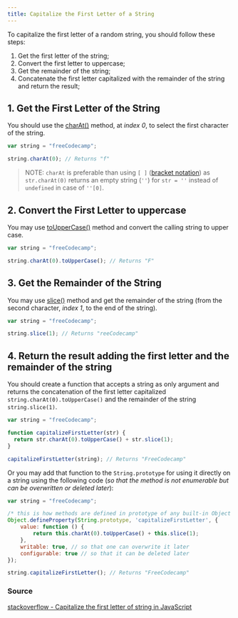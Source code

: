 ```yaml
---
title: Capitalize the First Letter of a String
---
```

To capitalize the first letter of a random string, you should follow these steps:

1.  Get the first letter of the string;
2.  Convert the first letter to uppercase;
3.  Get the remainder of the string;
4.  Concatenate the first letter capitalized with the remainder of the string and return the result;

## 1\. Get the First Letter of the String

You should use the [charAt()](http://forum.freecodecamp.com/t/javascript-string-prototype-charat/15932) method,
at _index 0_, to select the first character of the string.

```javascript
var string = "freeCodecamp";

string.charAt(0); // Returns "f"
```

> NOTE: `charAt` is preferable than using `[ ]`
> ([bracket notation](http://forum.freecodecamp.com/t/javascript-string-prototype-touppercase/15950)) as `str.charAt(0)`
> returns an empty string (_`''`_) for `str = ''` instead of `undefined` in case of `''[0]`.

## 2\. Convert the First Letter to uppercase

You may use [toUpperCase()](http://forum.freecodecamp.com/t/javascript-string-prototype-touppercase/15950) method
and convert the calling string to upper case.

```javascript
var string = "freeCodecamp";

string.charAt(0).toUpperCase(); // Returns "F"
```

## 3\. Get the Remainder of the String

You may use [slice()](https://github.com/freecodecamp/freecodecamp/wiki/js-array-prototype-slice) method and get the
remainder of the string (from the second character, _index 1_, to the end of the string).

```javascript
var string = "freeCodecamp";

string.slice(1); // Returns "reeCodecamp"
```

## 4\. Return the result adding the first letter and the remainder of the string

You should create a function that accepts a string as only argument and returns the concatenation of the first letter
capitalized `string.charAt(0).toUpperCase()` and the remainder of the string `string.slice(1)`.

```javascript
var string = "freeCodecamp";

function capitalizeFirstLetter(str) {
  return str.charAt(0).toUpperCase() + str.slice(1);
}

capitalizeFirstLetter(string); // Returns "FreeCodecamp"
```

Or you may add that function to the `String.prototype` for using it directly on a string using the following code
(_so that the method is not enumerable but can be overwritten or deleted later_):

```javascript
var string = "freeCodecamp";

/* this is how methods are defined in prototype of any built-in Object */
Object.defineProperty(String.prototype, 'capitalizeFirstLetter', {
    value: function () {
        return this.charAt(0).toUpperCase() + this.slice(1);
    },
    writable: true, // so that one can overwrite it later
    configurable: true // so that it can be deleted later
});

string.capitalizeFirstLetter(); // Returns "FreeCodecamp"
```

### Source

[stackoverflow - Capitalize the first letter of string in JavaScript](http://stackoverflow.com/questions/1026069/capitalize-the-first-letter-of-string-in-javascript/1026087#1026087)
